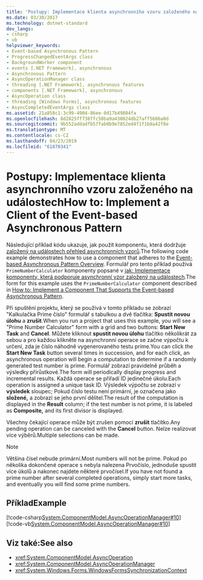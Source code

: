 ```yaml
---
title: 'Postupy: Implementace klienta asynchronního vzoru založeného na událostech'
ms.date: 03/30/2017
ms.technology: dotnet-standard
dev_langs:
- csharp
- vb
helpviewer_keywords:
- Event-based Asynchronous Pattern
- ProgressChangedEventArgs class
- BackgroundWorker component
- events [.NET Framework], asynchronous
- Asynchronous Pattern
- AsyncOperationManager class
- threading [.NET Framework], asynchronous features
- components [.NET Framework], asynchronous
- AsyncOperation class
- threading [Windows Forms], asynchronous features
- AsyncCompletedEventArgs class
ms.assetid: 21a858c1-3c99-4904-86ee-0d17b49804fa
ms.openlocfilehash: 8d2825ff738ffc50ba9a438024db27aff5686a0d
ms.sourcegitcommit: 9b552addadfb57fab0b9e7852ed4f1f1b8a42f8e
ms.translationtype: MT
ms.contentlocale: cs-CZ
ms.lasthandoff: 04/23/2019
ms.locfileid: "61870341"
---
```

# <a name="how-to-implement-a-client-of-the-event-based-asynchronous-pattern"></a><span data-ttu-id="d8662-102">Postupy: Implementace klienta asynchronního vzoru založeného na událostech</span><span class="sxs-lookup"><span data-stu-id="d8662-102">How to: Implement a Client of the Event-based Asynchronous Pattern</span></span>
<span data-ttu-id="d8662-103">Následující příklad kódu ukazuje, jak použít komponentu, která dodržuje [založený na událostech přehled asynchronních vzorů](../../../docs/standard/asynchronous-programming-patterns/event-based-asynchronous-pattern-overview.md).</span><span class="sxs-lookup"><span data-stu-id="d8662-103">The following code example demonstrates how to use a component that adheres to the [Event-based Asynchronous Pattern Overview](../../../docs/standard/asynchronous-programming-patterns/event-based-asynchronous-pattern-overview.md).</span></span> <span data-ttu-id="d8662-104">Formulář pro tento příklad používá `PrimeNumberCalculator` komponenty popsané v [jak: Implementace komponenty, která podporuje asynchronní vzor založený na událostech](../../../docs/standard/asynchronous-programming-patterns/component-that-supports-the-event-based-asynchronous-pattern.md).</span><span class="sxs-lookup"><span data-stu-id="d8662-104">The form for this example uses the `PrimeNumberCalculator` component described in [How to: Implement a Component That Supports the Event-based Asynchronous Pattern](../../../docs/standard/asynchronous-programming-patterns/component-that-supports-the-event-based-asynchronous-pattern.md).</span></span>  
  
 <span data-ttu-id="d8662-105">Při spuštění projektu, který se používá v tomto příkladu se zobrazí "Kalkulačka Prime číslo" formulář s tabulkou a dvě tlačítka: **Spustit novou úlohu** a **zrušit**.</span><span class="sxs-lookup"><span data-stu-id="d8662-105">When you run a project that uses this example, you will see a "Prime Number Calculator" form with a grid and two buttons: **Start New Task** and **Cancel**.</span></span> <span data-ttu-id="d8662-106">Můžete kliknout **spustit novou úlohu** tlačítko několikrát za sebou a pro každou klikněte na asynchronní operace se začne výpočtu k určení, zda je číslo náhodně vygenerovaného testu prime.</span><span class="sxs-lookup"><span data-stu-id="d8662-106">You can click the **Start New Task** button several times in succession, and for each click, an asynchronous operation will begin a computation to determine if a randomly generated test number is prime.</span></span> <span data-ttu-id="d8662-107">Formulář zobrazí pravidelně průběh a výsledky přírůstkové.</span><span class="sxs-lookup"><span data-stu-id="d8662-107">The form will periodically display progress and incremental results.</span></span> <span data-ttu-id="d8662-108">Každá operace se přiřadí ID jedinečné úkolu.</span><span class="sxs-lookup"><span data-stu-id="d8662-108">Each operation is assigned a unique task ID.</span></span> <span data-ttu-id="d8662-109">Výsledek výpočtu se zobrazí v **výsledek** sloupec; Pokud číslo testu není primární, je označena jako **složené,** a zobrazí se jeho první dělitel.</span><span class="sxs-lookup"><span data-stu-id="d8662-109">The result of the computation is displayed in the **Result** column; if the test number is not prime, it is labeled as **Composite,** and its first divisor is displayed.</span></span>  
  
 <span data-ttu-id="d8662-110">Všechny čekající operace může být zrušen pomocí **zrušit** tlačítko.</span><span class="sxs-lookup"><span data-stu-id="d8662-110">Any pending operation can be canceled with the **Cancel** button.</span></span> <span data-ttu-id="d8662-111">Nelze realizovat více výběrů.</span><span class="sxs-lookup"><span data-stu-id="d8662-111">Multiple selections can be made.</span></span>  
  
> [!NOTE]
>  <span data-ttu-id="d8662-112">Většina čísel nebude primární.</span><span class="sxs-lookup"><span data-stu-id="d8662-112">Most numbers will not be prime.</span></span> <span data-ttu-id="d8662-113">Pokud po několika dokončené operace s nebyla nalezena Prvočíslo, jednoduše spustit více úkolů a nakonec najdete některé prvočísel.</span><span class="sxs-lookup"><span data-stu-id="d8662-113">If you have not found a prime number after several completed operations, simply start more tasks, and eventually you will find some prime numbers.</span></span>  
  
## <a name="example"></a><span data-ttu-id="d8662-114">Příklad</span><span class="sxs-lookup"><span data-stu-id="d8662-114">Example</span></span>  
 [!code-csharp[System.ComponentModel.AsyncOperationManager#10](../../../samples/snippets/csharp/VS_Snippets_Winforms/System.ComponentModel.AsyncOperationManager/CS/primenumbercalculatormain.cs#10)]
 [!code-vb[System.ComponentModel.AsyncOperationManager#10](../../../samples/snippets/visualbasic/VS_Snippets_Winforms/System.ComponentModel.AsyncOperationManager/VB/primenumbercalculatormain.vb#10)]  
  
## <a name="see-also"></a><span data-ttu-id="d8662-115">Viz také:</span><span class="sxs-lookup"><span data-stu-id="d8662-115">See also</span></span>

- <xref:System.ComponentModel.AsyncOperation>
- <xref:System.ComponentModel.AsyncOperationManager>
- <xref:System.Windows.Forms.WindowsFormsSynchronizationContext>
